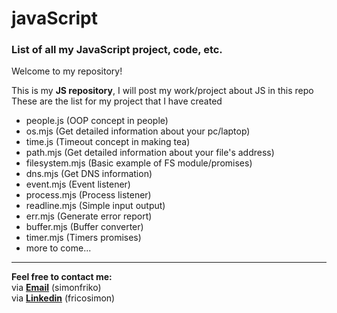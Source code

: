 
# javaScript  

### List of all my JavaScript project, code, etc.  

Welcome to my repository!  

This is my **JS repository**, I will post my work/project about JS in this repo  
These are the list for my project that I have created  
- people.js (OOP concept in people)
- os.mjs (Get detailed information about your pc/laptop)
- time.js (Timeout concept in making tea)
- path.mjs (Get detailed information about your file's address)
- filesystem.mjs (Basic example of FS module/promises)
- dns.mjs (Get DNS information)
- event.mjs (Event listener)
- process.mjs (Process listener)
- readline.mjs (Simple input output)
- err.mjs (Generate error report)
- buffer.mjs (Buffer converter)
- timer.mjs (Timers promises)
- more to come...

---  

**Feel free to contact me:**    
via **[Email](simonfriko@gmail.com)** (simonfriko)  
via **[Linkedin](https://www.linkedin.com/in/fricosimon/)** (fricosimon)  
